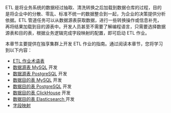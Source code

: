 ETL 是将业务系统的数据经过抽取、清洗转换之后加载到数据仓库的过程，目的是将企业中的分散、零乱、标准不统一的数据整合到一起，为企业的决策提供分析依据。ETL 管道任务可以从数据源表获取数据，进行一些转换操作或信息补充，再将结果加载到目的源表中。开发人员甚至不需要了解编程语言，只需要选择数据源表和目的表，根据业务逻辑完成字段映射的配置，即可启动 ETL 作业。

本章节主要提供在独享集群上开发 ETL 作业的指南。通过阅读本章节，您将学习到以下内容：

- [ETL 作业术语表](https://cloud.tencent.com/document/product/849/59840)
- [数据源表 MySQL](https://cloud.tencent.com/document/product/849/59842) 开发
- [数据源表 PostgreSQL](https://cloud.tencent.com/document/product/849/60721) 开发
- [数据目的表 MySQL](https://cloud.tencent.com/document/product/849/59843) 开发
- [数据目的表 PostgreSQL](https://cloud.tencent.com/document/product/849/60722) 开发
- [数据目的表 ClickHouse](https://cloud.tencent.com/document/product/849/59844) 开发
- [数据目的表 Elasticsearch ](https://cloud.tencent.com/document/product/849/60723)开发
- [字段映射](https://cloud.tencent.com/document/product/849/59845)



